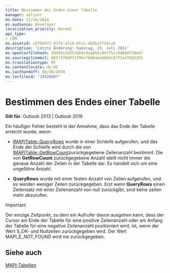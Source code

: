 ```yaml
---
title: Bestimmen des Endes einer Tabelle
manager: soliver
ms.date: 11/16/2014
ms.audience: Developer
localization_priority: Normal
api_type:
- COM
ms.assetid: c879e972-05f4-4716-8fc2-db5b22f34ca8
description: 'Letzte Änderung: Samstag, 23. Juli 2011'
ms.openlocfilehash: 28892e2d351b8dc9aa864c9eff52c94bb0f20e8f
ms.sourcegitcommit: 8657170d071f9bcf680aba50b9c07f2a4fb82283
ms.translationtype: MT
ms.contentlocale: de-DE
ms.lasthandoff: 04/28/2019
ms.locfileid: "33420087"
---
```

# <a name="determining-a-tables-end"></a>Bestimmen des Endes einer Tabelle

  
  
**Gilt für**: Outlook 2013 | Outlook 2016 
  
 Ein häufiger Fehler besteht in der Annahme, dass das Ende der Tabelle erreicht wurde, wenn: 
  
- [IMAPITable::QueryRows](imapitable-queryrows.md) wurde in einer Schleife aufgerufen, und das Ende der Schleife wird durch die von [IMAPITable::GetRowCount](imapitable-getrowcount.md)zurückgegebene Zeilenanzahl bestimmt. Die von **GetRowCount** zurückgegebene Anzahl stellt nicht immer die genaue Anzahl der Zeilen in der Tabelle dar. Es handelt sich um eine ungefähre Anzahl. 
    
- **QueryRows** wurde mit einer festen Anzahl von Zeilen aufgerufen, und es werden weniger Zeilen zurückgegeben. Erst wenn **QueryRows** einen Zeilensatz mit einer Zeilenanzahl von null zurückgibt, sind keine zeilen mehr abzurufen. 
    
> [!IMPORTANT]
> Der einzige Zeitpunkt, zu dem ein Aufrufer davon ausgehen kann, dass der Cursor am Ende der Tabelle für eine positive Zeilenanzahl oder am Anfang der Tabelle für eine negative Zeilenanzahl positioniert wird, ist, wenn der Wert S_OK- und Nullzeilen zurückgegeben wird. Der Wert MAPI_E_NOT_FOUND wird nie zurückgegeben. 
  
## <a name="see-also"></a>Siehe auch



[MAPI-Tabellen](mapi-tables.md)

